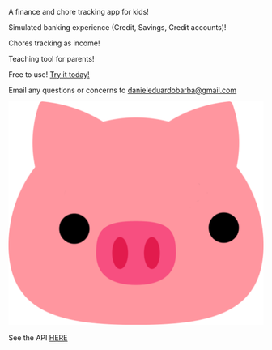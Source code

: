 A finance and chore tracking app for kids!

Simulated banking experience (Credit, Savings, Credit accounts)!

Chores tracking as income!

Teaching tool for parents!


Free to use! [Try it today!](https://app.pigebank.click)


Email any questions or concerns to danieleduardobarba@gmail.com

![](./src/assets/looking-logo.png)

See the API [HERE](https://github.com/DanielEduardoBarba/pig-e-bank-api)


